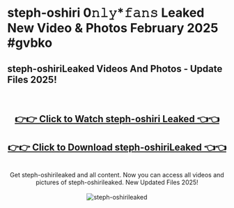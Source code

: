 # steph-oshiri 0𝚗𝚕𝚢*𝚏𝚊𝚗𝚜 Leaked New Video & Photos February 2025 #gvbko

<h2>steph-oshiriLeaked Videos And Photos - Update Files 2025!</h2>
<br>
<div align="center">
<h2><a href="https://mediaupload.pro?title=steph-oshiri&ref=11F" rel="nofollow">👉👉 Click to Watch steph-oshiri Leaked 👈👈</a></h2>
<h2><a href="https://mediaupload.pro?title=steph-oshiri&ref=11F" rel="nofollow">👉👉 Click to Download steph-oshiriLeaked 👈👈</a></h2>
<br>
Get steph-oshirileaked and all content. Now you can access all videos and pictures of steph-oshirileaked. New Updated Files 2025!
<br>
<br>
<a href="https://mediaupload.pro?title=steph-oshiri&ref=11F" rel="nofollow" data-target="animated-image.originalLink"><img src="https://i.ibb.co/Gkj2r4b/banner.png" alt="steph-oshirileaked" style="max-width: 100%; display: inline-block;" data-target="animated-image.originalImage"></a>
</div>
<br>


